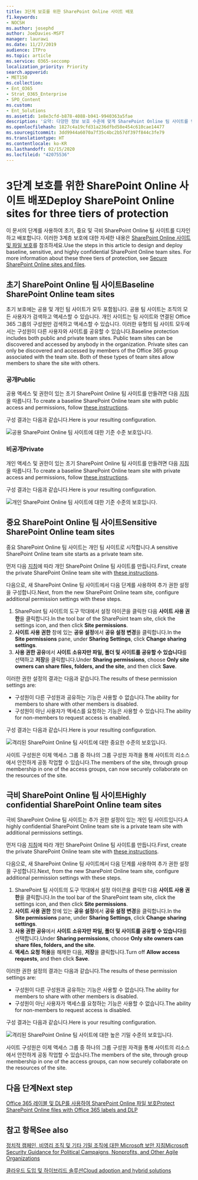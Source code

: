 ```yaml
---
title: 3단계 보호를 위한 SharePoint Online 사이트 배포
f1.keywords:
- NOCSH
ms.author: josephd
author: JoeDavies-MSFT
manager: laurawi
ms.date: 11/27/2019
audience: ITPro
ms.topic: article
ms.service: O365-seccomp
localization_priority: Priority
search.appverid:
- MET150
ms.collection:
- Ent_O365
- Strat_O365_Enterprise
- SPO_Content
ms.custom:
- Ent_Solutions
ms.assetid: 1e8e3cfd-b878-4088-b941-9940363a5fae
description: '요약: 다양한 정보 보호 수준에 맞게 SharePoint Online 팀 사이트를 만들고 구성합니다.'
ms.openlocfilehash: 1827c4a19cfd31a236dfbd58e454c610cae14477
ms.sourcegitcommit: 3dd9944a6070a7f35c4bc2b57df397f844c3fe79
ms.translationtype: HT
ms.contentlocale: ko-KR
ms.lasthandoff: 02/15/2020
ms.locfileid: "42075536"
---
```

# <a name="deploy-sharepoint-online-sites-for-three-tiers-of-protection"></a><span data-ttu-id="1b31d-103">3단계 보호를 위한 SharePoint Online 사이트 배포</span><span class="sxs-lookup"><span data-stu-id="1b31d-103">Deploy SharePoint Online sites for three tiers of protection</span></span>

<span data-ttu-id="1b31d-p101">이 문서의 단계를 사용하여 초기, 중요 및 극비 SharePoint Online 팀 사이트를 디자인하고 배포합니다. 이러한 3계층 보호에 대한 자세한 내용은 [SharePoint Online 사이트 및 파일 보호](../security/office-365-security/secure-sharepoint-online-sites-and-files.md)를 참조하세요.</span><span class="sxs-lookup"><span data-stu-id="1b31d-p101">Use the steps in this article to design and deploy baseline, sensitive, and highly confidential SharePoint Online team sites. For more information about these three tiers of protection, see [Secure SharePoint Online sites and files](../security/office-365-security/secure-sharepoint-online-sites-and-files.md).</span></span>
  
## <a name="baseline-sharepoint-online-team-sites"></a><span data-ttu-id="1b31d-106">초기 SharePoint Online 팀 사이트</span><span class="sxs-lookup"><span data-stu-id="1b31d-106">Baseline SharePoint Online team sites</span></span>

<span data-ttu-id="1b31d-p102">초기 보호에는 공용 및 개인 팀 사이트가 모두 포함됩니다. 공용 팀 사이트는 조직의 모든 사용자가 검색하고 액세스할 수 있습니다. 개인 사이트는 팀 사이트와 연결된 Office 365 그룹의 구성원만 검색하고 액세스할 수 있습니다. 이러한 유형의 팀 사이트 모두에서는 구성원이 다른 사용자와 사이트를 공유할 수 있습니다.</span><span class="sxs-lookup"><span data-stu-id="1b31d-p102">Baseline protection includes both public and private team sites. Public team sites can be discovered and accessed by anybody in the organization. Private sites can only be discovered and accessed by members of the Office 365 group associated with the team site. Both of these types of team sites allow members to share the site with others.</span></span>
  
### <a name="public"></a><span data-ttu-id="1b31d-111">공개</span><span class="sxs-lookup"><span data-stu-id="1b31d-111">Public</span></span>

<span data-ttu-id="1b31d-112">공용 액세스 및 권한이 있는 초기 SharePoint Online 팀 사이트를 만들려면 다음 [지침](https://support.office.com/article/create-a-team-site-in-sharepoint-ef10c1e7-15f3-42a3-98aa-b5972711777d)을 따릅니다.</span><span class="sxs-lookup"><span data-stu-id="1b31d-112">To create a baseline SharePoint Online team site with public access and permissions, follow [these instructions](https://support.office.com/article/create-a-team-site-in-sharepoint-ef10c1e7-15f3-42a3-98aa-b5972711777d).</span></span>

<span data-ttu-id="1b31d-113">구성 결과는 다음과 같습니다.</span><span class="sxs-lookup"><span data-stu-id="1b31d-113">Here is your resulting configuration.</span></span>
  
![공용 SharePoint Online 팀 사이트에 대한 기준 수준 보호입니다.](../media/bcd46b8d-3f89-4398-80ce-4da17ee85e03.png)
  
### <a name="private"></a><span data-ttu-id="1b31d-115">비공개</span><span class="sxs-lookup"><span data-stu-id="1b31d-115">Private</span></span>

<span data-ttu-id="1b31d-116">개인 액세스 및 권한이 있는 초기 SharePoint Online 팀 사이트를 만들려면 다음 [지침](https://support.office.com/article/create-a-team-site-in-sharepoint-ef10c1e7-15f3-42a3-98aa-b5972711777d)을 따릅니다.</span><span class="sxs-lookup"><span data-stu-id="1b31d-116">To create a baseline SharePoint Online team site with private access and permissions, follow [these instructions](https://support.office.com/article/create-a-team-site-in-sharepoint-ef10c1e7-15f3-42a3-98aa-b5972711777d).</span></span>
  
<span data-ttu-id="1b31d-117">구성 결과는 다음과 같습니다.</span><span class="sxs-lookup"><span data-stu-id="1b31d-117">Here is your resulting configuration.</span></span>
  
![개인 SharePoint Online 팀 사이트에 대한 기준 수준의 보호입니다.](../media/91769026-37e3-4383-ac3c-dbf7aca98e41.png)
  
## <a name="sensitive-sharepoint-online-team-sites"></a><span data-ttu-id="1b31d-119">중요 SharePoint Online 팀 사이트</span><span class="sxs-lookup"><span data-stu-id="1b31d-119">Sensitive SharePoint Online team sites</span></span>

<span data-ttu-id="1b31d-120">중요 SharePoint Online 팀 사이트는 개인 팀 사이트로 시작합니다.</span><span class="sxs-lookup"><span data-stu-id="1b31d-120">A sensitive SharePoint Online team site starts as a private team site.</span></span>
  
<span data-ttu-id="1b31d-121">먼저 다음 [지침](https://support.office.com/article/create-a-team-site-in-sharepoint-ef10c1e7-15f3-42a3-98aa-b5972711777d)에 따라 개인 SharePoint Online 팀 사이트를 만듭니다.</span><span class="sxs-lookup"><span data-stu-id="1b31d-121">First, create the private SharePoint Online team site with [these instructions](https://support.office.com/article/create-a-team-site-in-sharepoint-ef10c1e7-15f3-42a3-98aa-b5972711777d).</span></span>

<span data-ttu-id="1b31d-122">다음으로, 새 SharePoint Online 팀 사이트에서 다음 단계를 사용하여 추가 권한 설정을 구성합니다.</span><span class="sxs-lookup"><span data-stu-id="1b31d-122">Next, from the new SharePoint Online team site, configure additional permission settings with these steps.</span></span>

1.  <span data-ttu-id="1b31d-123">SharePoint 팀 사이트의 도구 막대에서 설정 아이콘을 클릭한 다음 **사이트 사용 권한**을 클릭합니다.</span><span class="sxs-lookup"><span data-stu-id="1b31d-123">In the tool bar of the SharePoint team site, click the settings icon, and then click **Site permissions**.</span></span>
2.  <span data-ttu-id="1b31d-124">**사이트 사용 권한** 창에 있는 **공유 설정**에서 **공유 설정 변경**을 클릭합니다.</span><span class="sxs-lookup"><span data-stu-id="1b31d-124">In the **Site permissions** pane, under **Sharing Settings**, click **Change sharing settings**.</span></span>
3.  <span data-ttu-id="1b31d-125">**사용 권한 공유**에서 **사이트 소유자만 파일, 폴더 및 사이트를 공유할 수 있습니다**를 선택하고 **저장**을 클릭합니다.</span><span class="sxs-lookup"><span data-stu-id="1b31d-125">Under **Sharing permissions**, choose **Only site owners can share files, folders, and the site**, and then click **Save**.</span></span>

<span data-ttu-id="1b31d-126">이러한 권한 설정의 결과는 다음과 같습니다.</span><span class="sxs-lookup"><span data-stu-id="1b31d-126">The results of these permission settings are:</span></span>

- <span data-ttu-id="1b31d-127">구성원이 다른 구성원과 공유하는 기능은 사용할 수 없습니다.</span><span class="sxs-lookup"><span data-stu-id="1b31d-127">The ability for members to share with other members is disabled.</span></span>
- <span data-ttu-id="1b31d-128">구성원이 아닌 사용자가 액세스를 요청하는 기능은 사용할 수 있습니다.</span><span class="sxs-lookup"><span data-stu-id="1b31d-128">The ability for non-members to request access is enabled.</span></span>

<span data-ttu-id="1b31d-129">구성 결과는 다음과 같습니다.</span><span class="sxs-lookup"><span data-stu-id="1b31d-129">Here is your resulting configuration.</span></span>
  
![격리된 SharePoint Online 팀 사이트에 대한 중요한 수준의 보호입니다.](../media/7a6ab9c6-560a-4674-ac39-8175644dbe6f.png)
  
<span data-ttu-id="1b31d-131">사이트 구성원은 이제 액세스 그룹 중 하나의 그룹 구성원 자격을 통해 사이트의 리소스에서 안전하게 공동 작업할 수 있습니다.</span><span class="sxs-lookup"><span data-stu-id="1b31d-131">The members of the site, through group membership in one of the access groups, can now securely collaborate on the resources of the site.</span></span>
  
## <a name="highly-confidential-sharepoint-online-team-sites"></a><span data-ttu-id="1b31d-132">극비 SharePoint Online 팀 사이트</span><span class="sxs-lookup"><span data-stu-id="1b31d-132">Highly confidential SharePoint Online team sites</span></span>

<span data-ttu-id="1b31d-133">극비 SharePoint Online 팀 사이트는 추가 권한 설정이 있는 개인 팀 사이트입니다.</span><span class="sxs-lookup"><span data-stu-id="1b31d-133">A highly confidential SharePoint Online team site is a private team site with additional permissions settings.</span></span>

<span data-ttu-id="1b31d-134">먼저 다음 [지침](https://support.office.com/article/create-a-team-site-in-sharepoint-ef10c1e7-15f3-42a3-98aa-b5972711777d)에 따라 개인 SharePoint Online 팀 사이트를 만듭니다.</span><span class="sxs-lookup"><span data-stu-id="1b31d-134">First, create the private SharePoint Online team site with [these instructions](https://support.office.com/article/create-a-team-site-in-sharepoint-ef10c1e7-15f3-42a3-98aa-b5972711777d).</span></span>

<span data-ttu-id="1b31d-135">다음으로, 새 SharePoint Online 팀 사이트에서 다음 단계를 사용하여 추가 권한 설정을 구성합니다.</span><span class="sxs-lookup"><span data-stu-id="1b31d-135">Next, from the new SharePoint Online team site, configure additional permission settings with these steps.</span></span>

1.  <span data-ttu-id="1b31d-136">SharePoint 팀 사이트의 도구 막대에서 설정 아이콘을 클릭한 다음 **사이트 사용 권한**을 클릭합니다.</span><span class="sxs-lookup"><span data-stu-id="1b31d-136">In the tool bar of the SharePoint team site, click the settings icon, and then click **Site permissions**.</span></span>
2.  <span data-ttu-id="1b31d-137">**사이트 사용 권한** 창에 있는 **공유 설정**에서 **공유 설정 변경**을 클릭합니다.</span><span class="sxs-lookup"><span data-stu-id="1b31d-137">In the **Site permissions** pane, under **Sharing Settings**, click **Change sharing settings**.</span></span>
3.  <span data-ttu-id="1b31d-138">**사용 권한 공유**에서 **사이트 소유자만 파일, 폴더 및 사이트를 공유할 수 있습니다**를 선택합니다.</span><span class="sxs-lookup"><span data-stu-id="1b31d-138">Under **Sharing permissions**, choose **Only site owners can share files, folders, and the site**.</span></span>
4. <span data-ttu-id="1b31d-139">**액세스 요청 허용**을 해제한 다음, **저장**을 클릭합니다.</span><span class="sxs-lookup"><span data-stu-id="1b31d-139">Turn off **Allow access requests**, and then click **Save**.</span></span>

<span data-ttu-id="1b31d-140">이러한 권한 설정의 결과는 다음과 같습니다.</span><span class="sxs-lookup"><span data-stu-id="1b31d-140">The results of these permission settings are:</span></span>

- <span data-ttu-id="1b31d-141">구성원이 다른 구성원과 공유하는 기능은 사용할 수 없습니다.</span><span class="sxs-lookup"><span data-stu-id="1b31d-141">The ability for members to share with other members is disabled.</span></span>
- <span data-ttu-id="1b31d-142">구성원이 아닌 사용자가 액세스를 요청하는 기능은 사용할 수 없습니다.</span><span class="sxs-lookup"><span data-stu-id="1b31d-142">The ability for non-members to request access is disabled.</span></span>

<span data-ttu-id="1b31d-143">구성 결과는 다음과 같습니다.</span><span class="sxs-lookup"><span data-stu-id="1b31d-143">Here is your resulting configuration.</span></span>
  
![격리된 SharePoint Online 팀 사이트에 대한 높은 기밀 수준의 보호입니다.](../media/196359ab-d7ed-4fcf-97b4-61820a74aca4.png)
  
<span data-ttu-id="1b31d-145">사이트 구성원은 이제 액세스 그룹 중 하나의 그룹 구성원 자격을 통해 사이트의 리소스에서 안전하게 공동 작업할 수 있습니다.</span><span class="sxs-lookup"><span data-stu-id="1b31d-145">The members of the site, through group membership in one of the access groups, can now securely collaborate on the resources of the site.</span></span>
  
## <a name="next-step"></a><span data-ttu-id="1b31d-146">다음 단계</span><span class="sxs-lookup"><span data-stu-id="1b31d-146">Next step</span></span>

[<span data-ttu-id="1b31d-147">Office 365 레이블 및 DLP를 사용하여 SharePoint Online 파일 보호</span><span class="sxs-lookup"><span data-stu-id="1b31d-147">Protect SharePoint Online files with Office 365 labels and DLP</span></span>](protect-sharepoint-online-files-with-office-365-labels-and-dlp.md)

## <a name="see-also"></a><span data-ttu-id="1b31d-148">참고 항목</span><span class="sxs-lookup"><span data-stu-id="1b31d-148">See also</span></span>

[<span data-ttu-id="1b31d-149">정치적 캠페인, 비영리 조직 및 기타 기밀 조직에 대한 Microsoft 보안 지침</span><span class="sxs-lookup"><span data-stu-id="1b31d-149">Microsoft Security Guidance for Political Campaigns, Nonprofits, and Other Agile Organizations</span></span>](../security/office-365-security/microsoft-security-guidance-for-political-campaigns-nonprofits-and-other-agile-o.md)
  
[<span data-ttu-id="1b31d-150">클라우드 도입 및 하이브리드 솔루션</span><span class="sxs-lookup"><span data-stu-id="1b31d-150">Cloud adoption and hybrid solutions</span></span>](https://docs.microsoft.com/office365/enterprise/cloud-adoption-and-hybrid-solutions)
